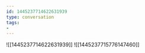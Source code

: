 ```yaml
---
id: 1445237714622631939
type: conversation
tags:
- 
---
```

![[1445237714622631939]]
![[1445237715776147460]]

